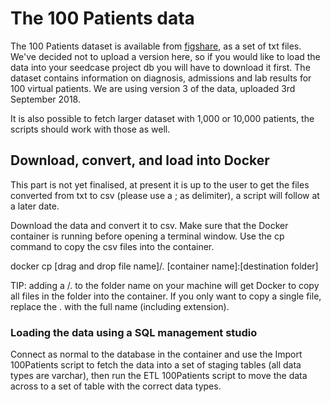 # The 100 Patients data

The 100 Patients dataset is available from [figshare](https://figshare.com/articles/dataset/A_100-patient_database/7040039/3), as a set of txt files.  We've decided not to upload a version here, so if you would like to load the data into your seedcase project db you will have to download it first.  The dataset contains information on diagnosis, admissions and lab results for 100 virtual patients.  We are using version 3 of the data, uploaded 3rd September 2018.

It is also possible to fetch larger dataset with 1,000 or 10,000 patients, the scripts should work with those as well.

## Download, convert, and load into Docker

This part is not yet finalised, at present it is up to the user to get the files converted from txt to csv (please use a ; as delimiter), a script will follow at a later date.  

Download the data and convert it to csv. Make sure that the Docker container is running before opening a terminal window.  Use the cp command to copy the csv files into the container.  

docker cp [drag and drop file name]/. [container name]:[destination folder]

TIP: adding a /. to the folder name on your machine will get Docker to copy all files in the folder into the container.  If you only want to copy a single file, replace the . with the full name (including extension).

### Loading the data using a SQL management studio

Connect as normal to the database in the container and use the Import 100Patients script to fetch the data into a set of staging tables (all data types are varchar), then run the ETL 100Patients script to move the data across to a set of table with the correct data types.
